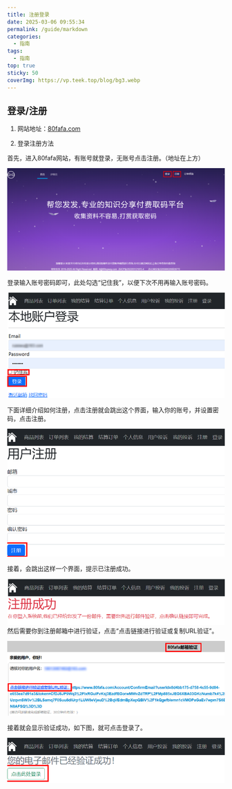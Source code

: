 ```yaml
---
title: 注册登录
date: 2025-03-06 09:55:34
permalink: /guide/markdown
categories:
  - 指南
tags:
  - 指南
top: true
sticky: 50
coverImg: https://vp.teek.top/blog/bg3.webp
---
```


## 登录/注册

1. 网站地址：[80fafa.com](https://www.80fafa.com/)

2. 登录注册方法

首先，进入80fafa网站，有账号就登录，无账号点击注册。（地址在上方）

![](assert/2025-08-19_114935.png)

登录输入账号密码即可，此处勾选“记住我”，以便下次不用再输入账号密码。

![](assert/2025-08-19_115031.png)

下面详细介绍如何注册，点击注册就会跳出这个界面，输入你的账号，并设置密码，点击注册。

![](assert/2025-08-19_115122.png)

接着，会跳出这样一个界面，提示已注册成功。

![](assert/2025-08-19_115220.png)
然后需要你到注册邮箱中进行验证，点击“点击链接进行验证或复制URL验证”。

![](assert/2025-08-19_115306%202.png)

接着就会显示验证成功，如下图，就可点击登录了。

![](assert/2025-08-19_115337.png)